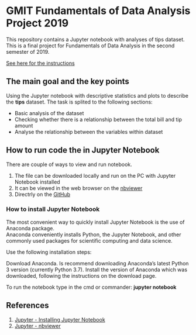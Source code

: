 # GMIT Fundamentals of Data Analysis Project 2019

This repository contains a Jupyter notebook with analyses of tips dataset. This is a final project for Fundamentals of Data Analysis in the second semester of 2019.

[See here for the instructions](https://github.com/ianmcloughlin/project-2019-fundda/raw/master/project.pdf)

## The main goal and the key points

Using the Jupyter notebook with descriptive statistics and plots to describe the **tips** dataset.
The task is splited to the following sections: 

* Basic analysis of the dataset
* Checking whether there is a relationship between the total bill and tip amount
* Analyse the relationship between the variables within dataset 

## How to run code the in Jupyter Notebook

There are couple of ways to view and run notebook.

   1. The file can be downloaded locally and run on the PC with Jupyter Notebook installed
   2. It can be viewed in the web browser on the [nbviewer](https://nbviewer.jupyter.org/github/G00376332/52446_Project/blob/master/Tips_Project.ipynb)
   3. Directrly on the [GitHub](https://github.com/G00376332/52446_Project/blob/master/Tips_Project.ipynb)

### How to install Jupyter Notebook

The most convenient way to quickly install Jupyter Notebook is the use of Anaconda package.  
Anaconda conveniently installs Python, the Jupyter Notebook, and other commonly used packages for scientific computing and data science.

Use the following installation steps:

Download Anaconda. Is recommend downloading Anaconda’s latest Python 3 version (currently Python 3.7).
Install the version of Anaconda which was downloaded, following the instructions on the download page.

To run the notebook type in the cmd or commander:
 **jupyter notebook**



## References

1. [Jupyter - Installing Jupyter Notebook](https://jupyter.readthedocs.io/en/latest/install.html)
1. [Jupyter - nbviewer](https://nbviewer.jupyter.org/)
